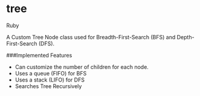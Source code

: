 tree
====
Ruby

A Custom Tree Node class used for Breadth-First-Search (BFS) and Depth-First-Search (DFS).


###Implemented Features
+ Can customize the number of children for each node.
+ Uses a queue (FIFO) for BFS
+ Uses a stack (LIFO) for DFS
+ Searches Tree Recursively
